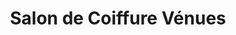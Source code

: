 ---
title: "Salon de Coiffure Vénues"
url: /riviere-rouge/salon-de-coiffure-venues/
shop: Friseur
---